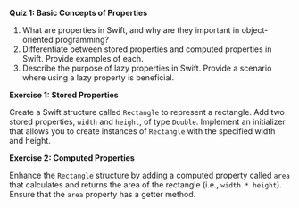 **Quiz 1: Basic Concepts of Properties**

1. What are properties in Swift, and why are they important in object-oriented programming?
2. Differentiate between stored properties and computed properties in Swift. Provide examples of each.
3. Describe the purpose of lazy properties in Swift. Provide a scenario where using a lazy property is beneficial.

**Exercise 1: Stored Properties**

Create a Swift structure called `Rectangle` to represent a rectangle. Add two stored properties, `width` and `height`, of type `Double`. Implement an initializer that allows you to create instances of `Rectangle` with the specified width and height.

**Exercise 2: Computed Properties**

Enhance the `Rectangle` structure by adding a computed property called `area` that calculates and returns the area of the rectangle (i.e., `width * height`). Ensure that the `area` property has a getter method.
